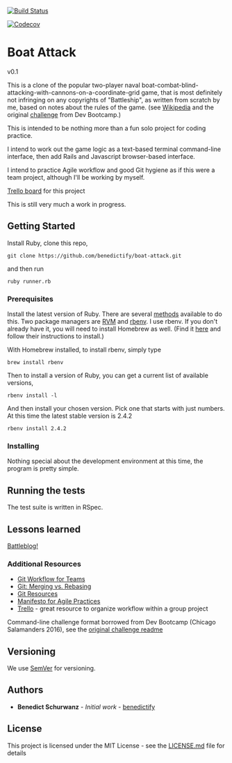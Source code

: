 [![Build Status](https://travis-ci.org/benedictify/boat-attack.svg?branch=master)](https://travis-ci.org/benedictify/boat-attack)

[![Codecov](https://img.shields.io/codecov/c/github/codecov/example-python.svg)]()

# Boat Attack

v0.1

This is a clone of the popular two-player naval boat-combat-blind-attacking-with-cannons-on-a-coordinate-grid game, that is most definitely not infringing on any copyrights of "Battleship", as written from scratch by me, based on notes about the rules of the game. (see [Wikipedia](https://en.wikipedia.org/wiki/Battleship_\(game\)) and the original [challenge](challenge-readme.md) from Dev Bootcamp.)

This is intended to be nothing more than a fun solo project for coding practice.

I intend to work out the game logic as a text-based terminal command-line interface, then add Rails and Javascript browser-based interface.

I intend to practice Agile workflow and good Git hygiene as if this were a team project, although I'll be working by myself.

[Trello board](https://trello.com/b/3tSJfxds/boat-attack) for this project

This is still very much a work in progress.

## Getting Started

<!-- These instructions will get you a copy of the project up and running on your local machine for development and testing purposes. See deployment for notes on how to deploy the project on a live system. -->

Install Ruby, clone this repo,

```
git clone https://github.com/benedictify/boat-attack.git
```

and then run

```
ruby runner.rb
```

### Prerequisites

<!-- What things you need to install the software and how to install them -->

Install the latest version of Ruby. There are several [methods](https://www.ruby-lang.org/en/documentation/installation/) available to do this. Two package managers are [RVM](http://rvm.io) and [rbenv](https://github.com/rbenv/rbenv#installation). I use rbenv. If you don't already have it, you will need to install Homebrew as well. (Find it [here](https://brew.sh) and follow their instructions to install.)

With Homebrew installed, to install rbenv, simply type

```
brew install rbenv
```

Then to install a version of Ruby, you can get a current list of available versions,

```
rbenv install -l
```

And then install your chosen version. Pick one that starts with just numbers. At this time the latest stable version is 2.4.2

```
rbenv install 2.4.2
```


### Installing

Nothing special about the development environment at this time, the program is pretty simple.


## Running the tests

<!-- Explain how to run the automated tests for this system -->

The test suite is written in RSpec.



<!-- ### Break down into end to end tests

Explain what these tests test and why

```
Give an example
```

### And coding style tests

Explain what these tests test and why

```
Give an example
```
 -->
<!-- ## Deployment

Add additional notes about how to deploy this on a live system

## Built With

* [Dropwizard](http://www.dropwizard.io/1.0.2/docs/) - The web framework used
* [Maven](https://maven.apache.org/) - Dependency Management
* [ROME](https://rometools.github.io/rome/) - Used to generate RSS Feeds -->

## Lessons learned

[Battleblog!](battleblog.md)

### Additional Resources

- [Git Workflow for Teams](https://gist.github.com/mikelikesbikes/ccbf4c7fd90e647138c6)
- [Git: Merging vs. Rebasing](https://www.atlassian.com/git/tutorials/merging-vs-rebasing/conceptual-overview)
- [Git Resources](http://git-scm.com/book/en/v2/Getting-Started-About-Version-Control)
- [Manifesto for Agile Practices](http://agilemanifesto.org/)
- [Trello](https://trello.com/) - great resource to organize workflow within a group project

Command-line challenge format borrowed from Dev Bootcamp (Chicago Salamanders 2016), see the [original challenge readme](original-challenge-readme.md)

<!-- ## Contributing

Please read [CONTRIBUTING.md](https://gist.github.com/PurpleBooth/b24679402957c63ec426) for details on our code of conduct, and the process for submitting pull requests to us.
 -->
## Versioning

We use [SemVer](http://semver.org/) for versioning. <!-- For the versions available, see the [tags on this repository](https://github.com/your/project/tags). -->

## Authors

* **Benedict Schurwanz** - *Initial work* - [benedictify](https://github.com/benedictify)

<!-- See also the list of [contributors](https://github.com/your/project/contributors) who participated in this project. -->

## License

This project is licensed under the MIT License - see the [LICENSE.md](LICENSE.md) file for details

<!-- ## Acknowledgments

* Hat tip to anyone who's code was used
* Inspiration
* etc
 -->

